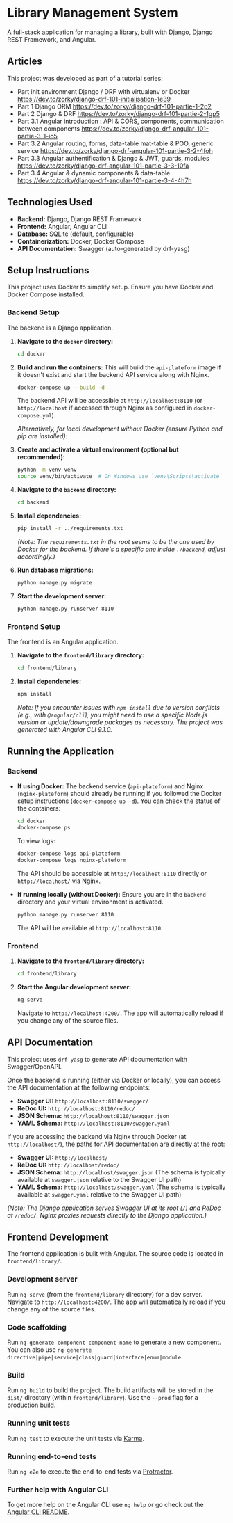 # Library Management System

A full-stack application for managing a library, built with Django, Django REST Framework, and Angular.

## Articles

This project was developed as part of a tutorial series:
* Part init environment Django / DRF with virtualenv or Docker  https://dev.to/zorky/django-drf-101-initialisation-1e39
* Part 1 Django ORM https://dev.to/zorky/django-drf-101-partie-1-2p2
* Part 2 Django & DRF https://dev.to/zorky/django-drf-101-partie-2-1gp5
* Part 3.1 Angular introduction : API & CORS, components, communication between components https://dev.to/zorky/django-drf-angular-101-partie-3-1-io5
* Part 3.2 Angular routing, forms, data-table mat-table & POO, generic service https://dev.to/zorky/django-drf-angular-101-partie-3-2-4foh
* Part 3.3 Angular authentification & Django & JWT, guards, modules https://dev.to/zorky/django-drf-angular-101-partie-3-3-10fa
* Part 3.4 Angular & dynamic components & data-table https://dev.to/zorky/django-drf-angular-101-partie-3-4-4h7h

## Technologies Used

*   **Backend:** Django, Django REST Framework
*   **Frontend:** Angular, Angular CLI
*   **Database:** SQLite (default, configurable)
*   **Containerization:** Docker, Docker Compose
*   **API Documentation:** Swagger (auto-generated by drf-yasg)

## Setup Instructions

This project uses Docker to simplify setup. Ensure you have Docker and Docker Compose installed.

### Backend Setup

The backend is a Django application.

1.  **Navigate to the `docker` directory:**
    ```bash
    cd docker
    ```
2.  **Build and run the containers:**
    This will build the `api-plateform` image if it doesn't exist and start the backend API service along with Nginx.
    ```bash
    docker-compose up --build -d
    ```
    The backend API will be accessible at `http://localhost:8110` (or `http://localhost` if accessed through Nginx as configured in `docker-compose.yml`).

    *Alternatively, for local development without Docker (ensure Python and pip are installed):*

1.  **Create and activate a virtual environment (optional but recommended):**
    ```bash
    python -m venv venv
    source venv/bin/activate  # On Windows use `venv\Scripts\activate`
    ```
2.  **Navigate to the `backend` directory:**
    ```bash
    cd backend
    ```
3.  **Install dependencies:**
    ```bash
    pip install -r ../requirements.txt
    ```
    *(Note: The `requirements.txt` in the root seems to be the one used by Docker for the backend. If there's a specific one inside `./backend`, adjust accordingly.)*
4.  **Run database migrations:**
    ```bash
    python manage.py migrate
    ```
5.  **Start the development server:**
    ```bash
    python manage.py runserver 8110
    ```

### Frontend Setup

The frontend is an Angular application.

1.  **Navigate to the `frontend/library` directory:**
    ```bash
    cd frontend/library
    ```
2.  **Install dependencies:**
    ```bash
    npm install
    ```

    *Note: If you encounter issues with `npm install` due to version conflicts (e.g., with `@angular/cli`), you might need to use a specific Node.js version or update/downgrade packages as necessary. The project was generated with Angular CLI 9.1.0.*

## Running the Application

### Backend

*   **If using Docker:**
    The backend service (`api-plateform`) and Nginx (`nginx-plateform`) should already be running if you followed the Docker setup instructions (`docker-compose up -d`).
    You can check the status of the containers:
    ```bash
    cd docker
    docker-compose ps
    ```
    To view logs:
    ```bash
    docker-compose logs api-plateform
    docker-compose logs nginx-plateform
    ```
    The API should be accessible at `http://localhost:8110` directly or `http://localhost/` via Nginx.

*   **If running locally (without Docker):**
    Ensure you are in the `backend` directory and your virtual environment is activated.
    ```bash
    python manage.py runserver 8110
    ```
    The API will be available at `http://localhost:8110`.

### Frontend

1.  **Navigate to the `frontend/library` directory:**
    ```bash
    cd frontend/library
    ```
2.  **Start the Angular development server:**
    ```bash
    ng serve
    ```
    Navigate to `http://localhost:4200/`. The app will automatically reload if you change any of the source files.

## API Documentation

This project uses `drf-yasg` to generate API documentation with Swagger/OpenAPI.

Once the backend is running (either via Docker or locally), you can access the API documentation at the following endpoints:

*   **Swagger UI:** `http://localhost:8110/swagger/`
*   **ReDoc UI:** `http://localhost:8110/redoc/`
*   **JSON Schema:** `http://localhost:8110/swagger.json`
*   **YAML Schema:** `http://localhost:8110/swagger.yaml`

If you are accessing the backend via Nginx through Docker (at `http://localhost/`), the paths for API documentation are directly at the root:

*   **Swagger UI:** `http://localhost/`
*   **ReDoc UI:** `http://localhost/redoc/`
*   **JSON Schema:** `http://localhost/swagger.json` (The schema is typically available at `swagger.json` relative to the Swagger UI path)
*   **YAML Schema:** `http://localhost/swagger.yaml` (The schema is typically available at `swagger.yaml` relative to the Swagger UI path)

*(Note: The Django application serves Swagger UI at its root (`/`) and ReDoc at `/redoc/`. Nginx proxies requests directly to the Django application.)*

## Frontend Development

The frontend application is built with Angular. The source code is located in `frontend/library/`.

### Development server

Run `ng serve` (from the `frontend/library` directory) for a dev server. Navigate to `http://localhost:4200/`. The app will automatically reload if you change any of the source files.

### Code scaffolding

Run `ng generate component component-name` to generate a new component. You can also use `ng generate directive|pipe|service|class|guard|interface|enum|module`.

### Build

Run `ng build` to build the project. The build artifacts will be stored in the `dist/` directory (within `frontend/library`). Use the `--prod` flag for a production build.

### Running unit tests

Run `ng test` to execute the unit tests via [Karma](https://karma-runner.github.io).

### Running end-to-end tests

Run `ng e2e` to execute the end-to-end tests via [Protractor](http://www.protractortest.org/).

### Further help with Angular CLI

To get more help on the Angular CLI use `ng help` or go check out the [Angular CLI README](https://github.com/angular/angular-cli/blob/master/README.md).
